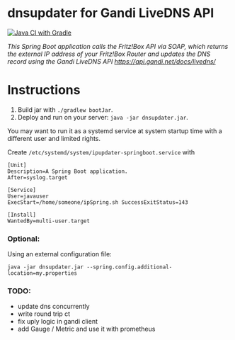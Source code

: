 # dnsupdater for Gandi LiveDNS API

[![Java CI with Gradle](https://github.com/mirkosrc/dnsupdater/actions/workflows/gradle-ci-build.yml/badge.svg)](https://github.com/mirkosrc/dnsupdater/actions/workflows/gradle-ci-build.yml)


*This Spring Boot application calls the Fritz!Box API via SOAP, which returns
the external IP address of your Fritz!Box Router and updates the DNS record using the Gandi LiveDNS API
https://api.gandi.net/docs/livedns/*


# Instructions
1. Build jar with `./gradlew bootJar`.
2. Deploy and run on your server: `java -jar dnsupdater.jar`. 

You may want to run it as a systemd service at system startup time with a different user and limited rights.

Create `/etc/systemd/system/ipupdater-springboot.service` with
```
[Unit]
Description=A Spring Boot application.
After=syslog.target

[Service]
User=javauser
ExecStart=/home/someone/ipSpring.sh SuccessExitStatus=143

[Install]
WantedBy=multi-user.target
```

 

### Optional:
Using an external configuration file:

`java -jar dnsupdater.jar --spring.config.additional-location=my.properties`

### TODO:
- update dns concurrently
- write round trip ct
- fix uply logic in gandi client
- add Gauge / Metric and use it with prometheus
